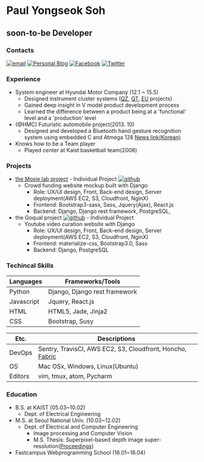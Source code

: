 # Paul Yongseok Soh
## soon-to-be Developer

### Contacts
[![email](https://img.shields.io/badge/email-yongdoree-00059f.svg)](mailto:yongdoree@gmail.com)
[![Personal Blog](https://img.shields.io/badge/Personal_blog-blog.paulsoh.co-0229bf.svg)](https://blog.paulsoh.co/)
[![Facebook](https://img.shields.io/badge/facebook-Paul_Soh-2c2cff.svg)](https://www.facebook.com/pau1soh/)
[![Twitter](https://img.shields.io/badge/twitter-pau1soh-4e91fd.svg)](https://https://twitter.com/pau1soh/)

### Experience
- System engineer at Hyundai Motor Company (12.1 ~ 15.5)
  + Designed instrument cluster systems ([QZ](http://www.hyundai.com/kr/showroom.do?carCd1=TR003), [QT](http://www.hyundai.com/kr/showroom.do?carCd1=TR001), [EU](http://www.hyundai.com/kr/showroom.do?carCd1=BS007) projects)
  + Gained deep insight in V model product development process
  + Learned the difference between a product being at a 'functional' level and a 'production' level
- (@HMC) Futuristic automobile project(2013. 10)
  - Designed and developed a Bluetooth hand gesture recognition system using embedded C and Atmega 128 [News link(Korean)](http://tvpot.daum.net/v/v1850shIszBzoffheosrorr)
- Knows how to be a Team player
  + Played center at Kaist basketball team(2008)

### Projects
  + [the Moxie lab project](https://moxie.kr) - Individual Project [![github](https://img.shields.io/badge/github-moxie-lightgrey.svg)](https://github.com/paulsoh/moxie/tree/develop)
    + Crowd funding website mockup built with Django
      + Role: UX/UI design, Front, Back-end design, Server deployment(AWS EC2, S3, Cloudfront, NginX)
      + Frontend: Bootstrap3-sass, Sass, Jquery(Ajax), React.js
      + Backend: Django, Django rest framework, PostgreSQL, 
  + the Goqual project [![github](https://img.shields.io/badge/github-goqual-lightgrey.svg)](https://github.com/paulsoh/vanity-fair/tree/develop) - Individual Project
    + Youtube video curation website with Django 
      + Role: UX/UI design, Front, Back-end design, Server deployment(AWS EC2, S3, Cloudfront, NginX)
      + Frontend: materialize-css, Bootstrap3.0, Sass
      + Backend: Django, PostgreSQL

### Techincal Skills

| Languages  | Frameworks/Tools              |
|------------|-------------------------------|
| Python     | Django, Django rest framework |
| Javascript | Jquery, React.js              |
| HTML       | HTML5, Jade, Jinja2           |
| CSS        | Bootstrap, Susy               |

| Etc.    	| Descriptions                              	|
|----------	|-------------------------------------------	|
| DevOps   	| Sentry, TravisCI, AWS EC2, S3, Cloudfront, Honcho, [Fabric](http://www.fabfile.org/) 	|
| OS       	| Mac OSx, Windows, Linux(Ubuntu)           	|
| Editors   | vim, tmux, atom, Pycharm                  	|

### Education
- B.S. at KAIST (05.03~10.02)
    + Dept. of Electrical Engineering 
- M.S. at Seoul National Univ. (10.03~12.02)
  + Dept. of Electrical and Computer Engineering
    + Image processing and Computer Vision
    + M.S. Thesis: Superpixel-based depth image super-resolution([Proceedings](http://spie.org/Publications/Proceedings/Paper/10.1117/12.909848))
- Fastcampus Webprogramming School (16.01~16.04)
